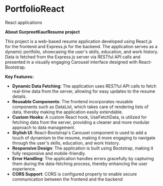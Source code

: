 # PortfolioReact
React applications

**About GurpreetKaurResume project**

This project is a web-based resume application developed using React.js for the frontend and Express.js for the backend. The application serves as a dynamic portfolio, showcasing the user's skills, education, and work history. Data is fetched from the Express.js server via RESTful API calls and presented in a visually engaging Carousel interface designed with React-Bootstrap.

**Key Features:**
 - **Dynamic Data Fetching**: The application uses RESTful API calls to fetch real-time data from the server, allowing for easy updates to the resume details.
 - **Reusable Components**: The frontend incorporates reusable components such as DataList, which takes care of rendering lists of data, thereby making the application easily extendable.
 - **Custom Hooks**: A custom React hook, UseFetchData, is utilized for fetching data from the server, providing a cleaner and more modular approach to data management.
 - **Stylish UI**: React-Bootstrap's Carousel component is used to add a touch of dynamism to the resume, making it more engaging to navigate through the user's skills, education, and work history.
 - **Responsive Design**: The application is built using Bootstrap, making it fully responsive and mobile-friendly.
 - **Error Handling**: The application handles errors gracefully by capturing them during the data-fetching process, thereby enhancing the user experience.
 - **CORS Support**: CORS is configured properly to enable secure communication between the frontend and the backend
